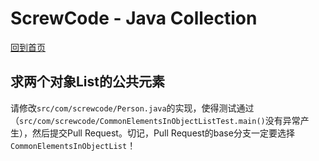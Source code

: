 # ScrewCode - Java Collection 

[回到首页](https://github.com/screwcode/JavaCollection)

## 求两个对象List的公共元素

请修改`src/com/screwcode/Person.java`的实现，使得测试通过（`src/com/screwcode/CommonElementsInObjectListTest.main()`没有异常产生），然后提交Pull Request。切记，Pull Request的base分支一定要选择`CommonElementsInObjectList`！
